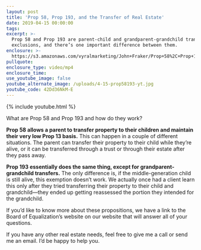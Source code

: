 ```yaml
---
layout: post
title: 'Prop 58, Prop 193, and the Transfer of Real Estate'
date: 2019-04-15 00:00:00
tags:
excerpt: >-
  Prop 58 and Prop 193 are parent-child and grandparent-grandchild transfer
  exclusions, and there’s one important difference between them.
enclosure: >-
  https://s3.amazonaws.com/vyralmarketing/John+Fraker/Prop+58%2C+Prop+193%2C+and+the+Transfer+of+Real+Estate.mp4
pullquote:
enclosure_type: video/mp4
enclosure_time:
use_youtube_image: false
youtube_alternate_image: /uploads/4-15-prop58193-yt.jpg
youtube_code: 42Dd36NkM-E
---
```


{% include youtube.html %}

What are Prop 58 and Prop 193 and how do they work? 

**Prop 58 allows a parent to transfer property to their children and maintain their very low Prop 13 basis.** This can happen in a couple of different situations. The parent can transfer their property to their child while they’re alive, or it can be transferred through a trust or through their estate after they pass away. 

**Prop 193 essentially does the same thing, except for grandparent-grandchild transfers.** The only difference is, if the middle-generation child is still alive, this exemption doesn’t work. We actually once had a client learn this only after they tried transferring their property to their child and grandchild—they ended up getting reassessed the portion they intended for the grandchild.

If you’d like to know more about these propositions, we have a link to the Board of Equalization’s website on our website that will answer all of your questions. 

If you have any other real estate needs, feel free to give me a call or send me an email. I’d be happy to help you.